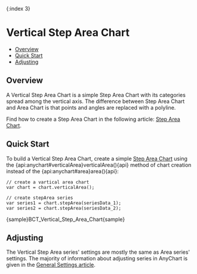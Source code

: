 {:index 3}
# Vertical Step Area Chart

* [Overview](#overview)
* [Quick Start](#quick_start)
* [Adjusting](#adjusting)

## Overview

A Vertical Step Area Chart is a simple Step Area Chart with its categories spread among the vertical axis. The difference between Step Area Chart and Area Chart is that points and angles are replaced with a polyline.

Find how to create a Step Area Chart in the following article: [Step Area Chart](../Step_Area_Chart).

## Quick Start

To build a Vertical Step Area Chart, create a simple [Step Area Chart](../Step_Area_Chart) using the {api:anychart#verticalArea}verticalArea(){api} method of chart creation instead of the {api:anychart#area}area(){api}:

```
// create a vartical area chart
var chart = chart.verticalArea();

// create stepArea series
var series1 = chart.stepArea(seriesData_1);
var series2 = chart.stepArea(seriesData_2);
```

{sample}BCT\_Vertical\_Step\_Area\_Chart{sample}

## Adjusting

The Vertical Step Area series' settings are mostly the same as Area series' settings. The majority of information about adjusting series in AnyChart is given in the [General Settings article](../General_Settings).